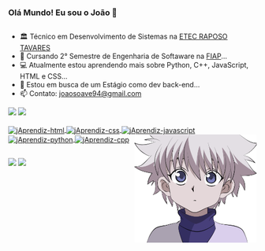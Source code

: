 ### Olá Mundo! Eu sou o João 👋
##

- 🏛️ Técnico em Desenvolvimento de Sistemas na [ETEC RAPOSO TAVARES](https://etecraposotavares.cps.sp.gov.br/)
- 📖 Cursando 2° Semestre de Engenharia de Softaware na [FIAP](https://www.fiap.com.br/)...
- 💻 Atualmente estou aprendendo mais sobre Python, C++, JavaScript, HTML e CSS...
- 🔎 Estou em busca de um Estágio como dev back-end...
- 📫 Contato: joaosoave94@gmail.com

<div class="gitStats">
<img height="180em"  src="https://github-readme-stats.vercel.app/api?username=jaoAprendiz&show_icons=true&theme=prussian">
<img height="180em" src="https://github-readme-stats.vercel.app/api/top-langs/?username=jaoAprendiz&layout=compact&theme=prussian">
</div>

<div class="badges-and-images" style="display: inline_block"><br>
   <a href="https://skillicons.dev">
      <img align="center" alt="jAprendiz-html" height="50" width="50" src="https://skillicons.dev/icons?i=html" />
      <img align="center" alt="jAprendiz-css" height="50" width="50" src="https://skillicons.dev/icons?i=css" />
      <img align="center" alt="jAprendiz-javascript" height="50" width="50" src="https://skillicons.dev/icons?i=js" />
      <img align="center" alt="jAprendiz-python" height="50" width="50" src="https://skillicons.dev/icons?i=python" />
      <img align="center" alt="jAprendiz-cpp" height="50" width="50" src="https://skillicons.dev/icons?i=arduino" />
      <img align="right" alt="img" height="220" src="/imagem.png" />
  </a>
</div>

##

<div class="socialmedia">
  <a href="https://www.instagram.com/joaosoave.iwnl/" target="_blank"><img src="https://img.shields.io/badge/Instagram-E4405F?style=for-the-badge&logo=instagram&logoColor=white" target="_blank"></a>
  <a href="https://www.linkedin.com/in/jo%C3%A3o-soave-b11a162a9/" target="_blank"><img src="https://img.shields.io/badge/LinkedIn-0077B5?style=for-the-badge&logo=linkedin&logoColor=white" target="_blank"></a>
</div>
